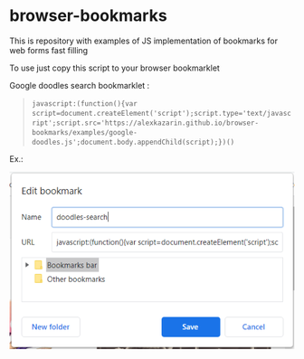 # browser-bookmarks
This is repository with examples of JS implementation of bookmarks for web forms fast filling 

To use just copy this script to your browser bookmarklet

Google doodles search bookmarklet :

> ``javascript:(function(){var script=document.createElement('script');script.type='text/javascript';script.src='https://alexkazarin.github.io/browser-bookmarks/examples/google-doodles.js';document.body.appendChild(script);})()``

Ex.:

![](doodles-search.png)